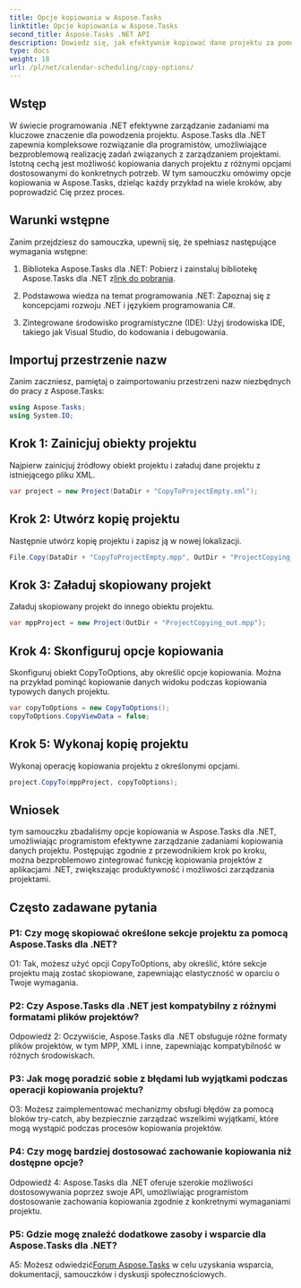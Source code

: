 ```yaml
---
title: Opcje kopiowania w Aspose.Tasks
linktitle: Opcje kopiowania w Aspose.Tasks
second_title: Aspose.Tasks .NET API
description: Dowiedz się, jak efektywnie kopiować dane projektu za pomocą Aspose.Tasks dla .NET. Ulepsz swoje aplikacje .NET dzięki zaawansowanym możliwościom zarządzania projektami.
type: docs
weight: 18
url: /pl/net/calendar-scheduling/copy-options/
---
```

## Wstęp

W świecie programowania .NET efektywne zarządzanie zadaniami ma kluczowe znaczenie dla powodzenia projektu. Aspose.Tasks dla .NET zapewnia kompleksowe rozwiązanie dla programistów, umożliwiające bezproblemową realizację zadań związanych z zarządzaniem projektami. Istotną cechą jest możliwość kopiowania danych projektu z różnymi opcjami dostosowanymi do konkretnych potrzeb. W tym samouczku omówimy opcje kopiowania w Aspose.Tasks, dzieląc każdy przykład na wiele kroków, aby poprowadzić Cię przez proces.

## Warunki wstępne

Zanim przejdziesz do samouczka, upewnij się, że spełniasz następujące wymagania wstępne:

1.  Biblioteka Aspose.Tasks dla .NET: Pobierz i zainstaluj bibliotekę Aspose.Tasks dla .NET z[link do pobrania](https://releases.aspose.com/tasks/net/).
   
2. Podstawowa wiedza na temat programowania .NET: Zapoznaj się z koncepcjami rozwoju .NET i językiem programowania C#.

3. Zintegrowane środowisko programistyczne (IDE): Użyj środowiska IDE, takiego jak Visual Studio, do kodowania i debugowania.

## Importuj przestrzenie nazw

Zanim zaczniesz, pamiętaj o zaimportowaniu przestrzeni nazw niezbędnych do pracy z Aspose.Tasks:

```csharp
using Aspose.Tasks;
using System.IO;


```

## Krok 1: Zainicjuj obiekty projektu

Najpierw zainicjuj źródłowy obiekt projektu i załaduj dane projektu z istniejącego pliku XML.

```csharp
var project = new Project(DataDir + "CopyToProjectEmpty.xml");
```

## Krok 2: Utwórz kopię projektu

Następnie utwórz kopię projektu i zapisz ją w nowej lokalizacji.

```csharp
File.Copy(DataDir + "CopyToProjectEmpty.mpp", OutDir + "ProjectCopying_out.mpp", true);
```

## Krok 3: Załaduj skopiowany projekt

Załaduj skopiowany projekt do innego obiektu projektu.

```csharp
var mppProject = new Project(OutDir + "ProjectCopying_out.mpp");
```

## Krok 4: Skonfiguruj opcje kopiowania

Skonfiguruj obiekt CopyToOptions, aby określić opcje kopiowania. Można na przykład pominąć kopiowanie danych widoku podczas kopiowania typowych danych projektu.

```csharp
var copyToOptions = new CopyToOptions();
copyToOptions.CopyViewData = false;
```

## Krok 5: Wykonaj kopię projektu

Wykonaj operację kopiowania projektu z określonymi opcjami.

```csharp
project.CopyTo(mppProject, copyToOptions);
```

## Wniosek

tym samouczku zbadaliśmy opcje kopiowania w Aspose.Tasks dla .NET, umożliwiając programistom efektywne zarządzanie zadaniami kopiowania danych projektu. Postępując zgodnie z przewodnikiem krok po kroku, można bezproblemowo zintegrować funkcję kopiowania projektów z aplikacjami .NET, zwiększając produktywność i możliwości zarządzania projektami.

## Często zadawane pytania

### P1: Czy mogę skopiować określone sekcje projektu za pomocą Aspose.Tasks dla .NET?

O1: Tak, możesz użyć opcji CopyToOptions, aby określić, które sekcje projektu mają zostać skopiowane, zapewniając elastyczność w oparciu o Twoje wymagania.

### P2: Czy Aspose.Tasks dla .NET jest kompatybilny z różnymi formatami plików projektów?

Odpowiedź 2: Oczywiście, Aspose.Tasks dla .NET obsługuje różne formaty plików projektów, w tym MPP, XML i inne, zapewniając kompatybilność w różnych środowiskach.

### P3: Jak mogę poradzić sobie z błędami lub wyjątkami podczas operacji kopiowania projektu?

O3: Możesz zaimplementować mechanizmy obsługi błędów za pomocą bloków try-catch, aby bezpiecznie zarządzać wszelkimi wyjątkami, które mogą wystąpić podczas procesów kopiowania projektów.

### P4: Czy mogę bardziej dostosować zachowanie kopiowania niż dostępne opcje?

Odpowiedź 4: Aspose.Tasks dla .NET oferuje szerokie możliwości dostosowywania poprzez swoje API, umożliwiając programistom dostosowanie zachowania kopiowania zgodnie z konkretnymi wymaganiami projektu.

### P5: Gdzie mogę znaleźć dodatkowe zasoby i wsparcie dla Aspose.Tasks dla .NET?

 A5: Możesz odwiedzić[Forum Aspose.Tasks](https://forum.aspose.com/c/tasks/15) w celu uzyskania wsparcia, dokumentacji, samouczków i dyskusji społecznościowych.